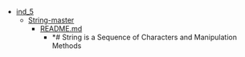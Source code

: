 - <a href = "F:\Node_projects\Node_Way\Education\TSH_video\Timur_Video_JS\ind_5\cat.ind_5\dir.ind_5.md">ind_5</a>
    - <a href = "F:\Node_projects\Node_Way\Education\TSH_video\Timur_Video_JS\ind_5\String-master\cat.String-master\dir.String-master.md">String-master</a>
        - <a href = "F:\Node_projects\Node_Way\Education\TSH_video\Timur_Video_JS\ind_5\String-master\README.md">README.md</a>
            - *# String is a Sequence of Characters and Manipulation Methods
    
